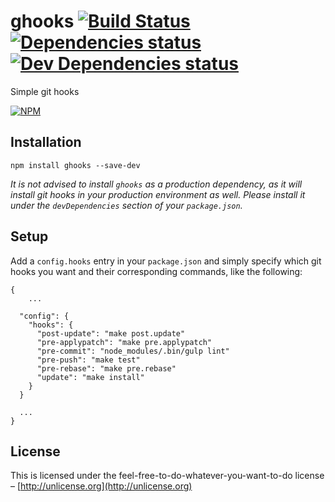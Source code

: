 # ghooks [![Build Status](https://travis-ci.org/gtramontina/ghooks.svg?branch=master)](https://travis-ci.org/gtramontina/ghooks) [![Dependencies status](https://david-dm.org/gtramontina/ghooks/status.svg?theme=shields.io)](https://david-dm.org/gtramontina/ghooks#info=dependencies) [![Dev Dependencies status](https://david-dm.org/gtramontina/ghooks/dev-status.svg?theme=shields.io)](https://david-dm.org/gtramontina/ghooks#info=devDependencies)

Simple git hooks

[![NPM](https://nodei.co/npm/ghooks.png?compact=true)](https://nodei.co/npm/ghooks/)

## Installation

```
npm install ghooks --save-dev
```
_It is not advised to install `ghooks` as a production dependency, as it will install git hooks in your production environment as well. Please install it under the `devDependencies` section of your `package.json`._

## Setup
Add a `config.hooks` entry in your `package.json` and simply specify which git hooks you want and their corresponding commands, like the following:

```
{
    ...

  "config": {
    "hooks": {
      "post-update": "make post.update"
      "pre-applypatch": "make pre.applypatch"
      "pre-commit": "node_modules/.bin/gulp lint"
      "pre-push": "make test"
      "pre-rebase": "make pre.rebase"
      "update": "make install"
    }
  }

  ...
}
```

## License
This is licensed under the feel-free-to-do-whatever-you-want-to-do license – [http://unlicense.org](http://unlicense.org)
